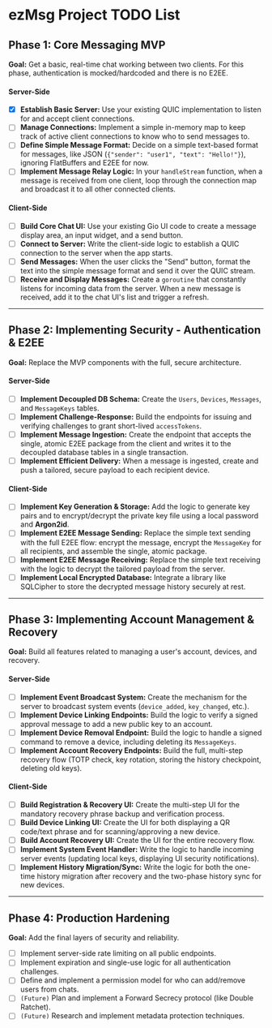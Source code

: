 # ezMsg Project TODO List

## Phase 1: Core Messaging MVP

**Goal:** Get a basic, real-time chat working between two clients. For this phase, authentication is mocked/hardcoded and there is no E2EE.

#### Server-Side
- [x] **Establish Basic Server:** Use your existing QUIC implementation to listen for and accept client connections.
- [ ] **Manage Connections:** Implement a simple in-memory map to keep track of active client connections to know who to send messages to.
- [ ] **Define Simple Message Format:** Decide on a simple text-based format for messages, like JSON (`{"sender": "user1", "text": "Hello!"}`), ignoring FlatBuffers and E2EE for now.
- [ ] **Implement Message Relay Logic:** In your `handleStream` function, when a message is received from one client, loop through the connection map and broadcast it to all other connected clients.

#### Client-Side
- [ ] **Build Core Chat UI:** Use your existing Gio UI code to create a message display area, an input widget, and a send button.
- [ ] **Connect to Server:** Write the client-side logic to establish a QUIC connection to the server when the app starts.
- [ ] **Send Messages:** When the user clicks the "Send" button, format the text into the simple message format and send it over the QUIC stream.
- [ ] **Receive and Display Messages:** Create a `goroutine` that constantly listens for incoming data from the server. When a new message is received, add it to the chat UI's list and trigger a refresh.

---

## Phase 2: Implementing Security - Authentication & E2EE

**Goal:** Replace the MVP components with the full, secure architecture.

#### Server-Side
- [ ] **Implement Decoupled DB Schema:** Create the `Users`, `Devices`, `Messages`, and `MessageKeys` tables.
- [ ] **Implement Challenge-Response:** Build the endpoints for issuing and verifying challenges to grant short-lived `accessTokens`.
- [ ] **Implement Message Ingestion:** Create the endpoint that accepts the single, atomic E2EE package from the client and writes it to the decoupled database tables in a single transaction.
- [ ] **Implement Efficient Delivery:** When a message is ingested, create and push a tailored, secure payload to each recipient device.

#### Client-Side
- [ ] **Implement Key Generation & Storage:** Add the logic to generate key pairs and to encrypt/decrypt the private key file using a local password and **Argon2id**.
- [ ] **Implement E2EE Message Sending:** Replace the simple text sending with the full E2EE flow: encrypt the message, encrypt the `MessageKey` for all recipients, and assemble the single, atomic package.
- [ ] **Implement E2EE Message Receiving:** Replace the simple text receiving with the logic to decrypt the tailored payload from the server.
- [ ] **Implement Local Encrypted Database:** Integrate a library like SQLCipher to store the decrypted message history securely at rest.

---

## Phase 3: Implementing Account Management & Recovery

**Goal:** Build all features related to managing a user's account, devices, and recovery.

#### Server-Side
- [ ] **Implement Event Broadcast System:** Create the mechanism for the server to broadcast system events (`device_added`, `key_changed`, etc.).
- [ ] **Implement Device Linking Endpoints:** Build the logic to verify a signed approval message to add a new public key to an account.
- [ ] **Implement Device Removal Endpoint:** Build the logic to handle a signed command to remove a device, including deleting its `MessageKeys`.
- [ ] **Implement Account Recovery Endpoints:** Build the full, multi-step recovery flow (TOTP check, key rotation, storing the history checkpoint, deleting old keys).

#### Client-Side
- [ ] **Build Registration & Recovery UI:** Create the multi-step UI for the mandatory recovery phrase backup and verification process.
- [ ] **Build Device Linking UI:** Create the UI for both displaying a QR code/text phrase and for scanning/approving a new device.
- [ ] **Build Account Recovery UI:** Create the UI for the entire recovery flow.
- [ ] **Implement System Event Handler:** Write the logic to handle incoming server events (updating local keys, displaying UI security notifications).
- [ ] **Implement History Migration/Sync:** Write the logic for both the one-time history migration after recovery and the two-phase history sync for new devices.

---

## Phase 4: Production Hardening

**Goal:** Add the final layers of security and reliability.

- [ ] Implement server-side rate limiting on all public endpoints.
- [ ] Implement expiration and single-use logic for all authentication challenges.
- [ ] Define and implement a permission model for who can add/remove users from chats.
- [ ] `(Future)` Plan and implement a Forward Secrecy protocol (like Double Ratchet).
- [ ] `(Future)` Research and implement metadata protection techniques.